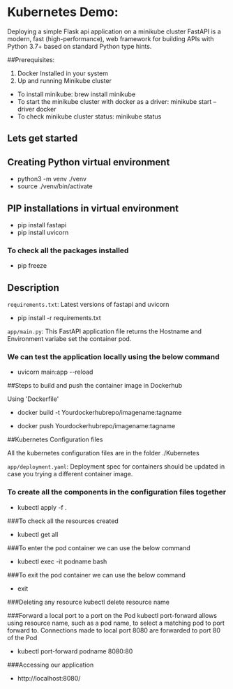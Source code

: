 # Kubernetes Demo: 

Deploying a simple Flask api application on a minikube cluster
FastAPI is a modern, fast (high-performance), web framework for building APIs with Python 3.7+ based on standard Python type hints.

##Prerequisites:

1. Docker Installed in your system
2. Up and running Minikube cluster

- To install minikube: brew install minikube
- To start the minikube cluster with docker as a driver: minikube start –driver docker
- To check minikube cluster status: minikube status

## Lets get started

## Creating Python virtual environment
- python3 -m venv ./venv
- source ./venv/bin/activate

## PIP installations in virtual environment
- pip install fastapi
- pip install uvicorn

### To check all the packages installed
- pip freeze

## Description 

`requirements.txt`:
Latest versions of fastapi and uvicorn

- pip install -r requirements.txt

`app/main.py`:
This FastAPI application file returns the Hostname and Environment variabe set the container pod.

### We can test the application locally using the below command

- uvicorn main:app --reload

##Steps to build and push the container image in Dockerhub

Using 'Dockerfile'

- docker build -t Yourdockerhubrepo/imagename:tagname

- docker push Yourdockerhubrepo/imagename:tagname

##Kubernetes Configuration files

All the kubernetes configuration files are in the folder ./Kubernetes

`app/deployment.yaml`:
Deployment spec for containers should be updated in case you trying a different container image.


### To create all the components in the configuration files together

- kubectl apply -f .

###To check all the resources created 

- kubectl get all

###To enter the pod container we can use the below command 

- kubectl exec -it podname bash

###To exit the pod container we can use the below command 
- exit

###Deleting any resource
kubectl delete resource name

###Forward a local port to a port on the Pod
kubectl port-forward allows using resource name, such as a pod name, to select a matching pod to port forward to.
Connections made to local port 8080 are forwarded to port 80 of the Pod

- kubectl port-forward podname 8080:80

###Accessing our application

- http://localhost:8080/